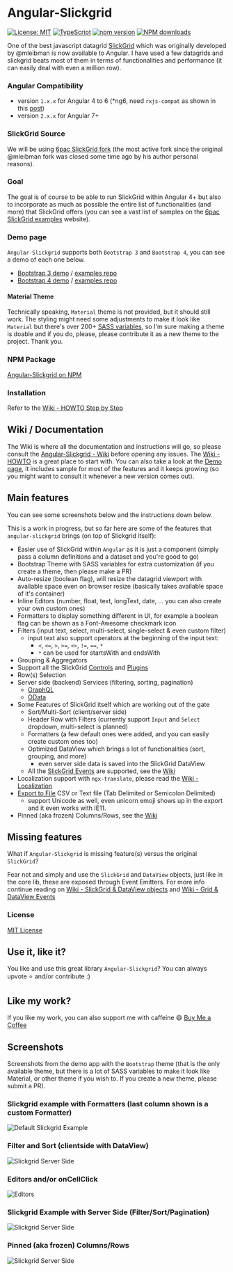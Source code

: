 # Angular-Slickgrid
[![License: MIT](https://img.shields.io/badge/License-MIT-yellow.svg)](https://opensource.org/licenses/MIT)
[![TypeScript](https://img.shields.io/badge/%3C%2F%3E-TypeScript-%230074c1.svg)](http://www.typescriptlang.org/)
[![npm version](https://badge.fury.io/js/angular-slickgrid.svg)](//npmjs.com/package/angular-slickgrid)
[![NPM downloads](https://img.shields.io/npm/dt/angular-slickgrid.svg)](https://npmjs.org/package/angular-slickgrid)

One of the best javascript datagrid [SlickGrid](https://github.com/mleibman/SlickGrid) which was originally developed by @mleibman is now available to Angular. I have used a few datagrids and slickgrid beats most of them in terms of functionalities and performance (it can easily deal with even a million row).

### Angular Compatibility
- version `1.x.x` for Angular 4 to 6 (*ng6, need `rxjs-compat` as shown in this [post](https://github.com/ghiscoding/Angular-Slickgrid/issues/36#issuecomment-395710915))
- version `2.x.x` for Angular 7+

### SlickGrid Source
We will be using [6pac SlickGrid fork](https://github.com/6pac/SlickGrid/) (the most active fork since the original @mleibman fork was closed some time ago by his author personal reasons).

### Goal
The goal is of course to be able to run SlickGrid within Angular 4+ but also to incorporate as much as possible the entire list of functionalities (and more) that SlickGrid offers (you can see a vast list of samples on the [6pac SlickGrid examples](https://github.com/6pac/SlickGrid/wiki/Examples) website).

### Demo page
`Angular-Slickgrid` supports both `Bootstrap 3` and `Bootstrap 4`, you can see a demo of each one below.
- [Bootstrap 3 demo](https://ghiscoding.github.io/Angular-Slickgrid) / [examples repo](https://github.com/ghiscoding/Angular-Slickgrid/tree/master/src/app/examples)
- [Bootstrap 4 demo](https://ghiscoding.github.io/angular-slickgrid-bs4-demo) / [examples repo](https://github.com/ghiscoding/angular-slickgrid-bs4-demo/tree/master/src/app/examples)

#### Material Theme
Technically speaking, `Material` theme is not provided, but it should still work. 
The styling might need some adjustments to make it look like `Material` but there's over 200+ [SASS variables](https://github.com/ghiscoding/Angular-Slickgrid/blob/master/dist/styles/sass/_variables.scss), 
so I'm sure making a theme is doable and if you do, please, please contribute it as a new theme to the project. Thank you. 

### NPM Package
[Angular-Slickgrid on NPM](https://www.npmjs.com/package/angular-slickgrid)

### Installation
Refer to the [Wiki - HOWTO Step by Step](https://github.com/ghiscoding/angular-slickgrid/wiki/HOWTO---Step-by-Step)

## Wiki / Documentation
The Wiki is where all the documentation and instructions will go, so please consult the [Angular-Slickgrid - Wiki](https://github.com/ghiscoding/Angular-Slickgrid/wiki) before opening any issues. The [Wiki - HOWTO](https://github.com/ghiscoding/Angular-Slickgrid/wiki/HOWTO---Step-by-Step) is a great place to start with. You can also take a look at the [Demo page](https://ghiscoding.github.io/Angular-Slickgrid), it includes sample for most of the features and it keeps growing (so you might want to consult it whenever a new version comes out).

## Main features
You can see some screenshots below and the instructions down below.

This is a work in progress, but so far here are some of the features that `angular-slickgrid` brings (on top of Slickgrid itself):
- Easier use of SlickGrid within `Angular` as it is just a component (simply pass a column definitions and a dataset and you're good to go)
- Bootstrap Theme with SASS variables for extra customization (if you create a theme, then please make a PR)
- Auto-resize (boolean flag), will resize the datagrid viewport with available space even on browser resize (basically takes available space of it's container)
- Inline Editors (number, float, text, longText, date, ... you can also create your own custom ones)
- Formatters to display something different in UI, for example a boolean flag can be shown as a Font-Awesome checkmark icon
- Filters (input text, select, multi-select, single-select & even custom filter)
  - input text also support operators at the beginning of the input text:
    - `<`, `<=`, `>`, `>=`, `<>`, `!=`, `==`, `*`
    - `*` can be used for startsWith and endsWith
- Grouping & Aggregators
- Support all the SlickGrid [Controls](https://github.com/6pac/SlickGrid/tree/master/controls) and [Plugins](https://github.com/6pac/SlickGrid/tree/master/plugins)
- Row(s) Selection
- Server side (backend) Services (filtering, sorting, pagination)
    - [GraphQL](https://github.com/ghiscoding/Angular-Slikgrid/wiki/GraphQL)
    - [OData](https://github.com/ghiscoding/Angular-Slickgrid/wiki/OData)
- Some Features of SlickGrid itself which are working out of the gate
  - Sort/Multi-Sort (client/server side)
  - Header Row with Filters (currently support `Input` and `Select` dropdown, multi-select is planned)
  - Formatters (a few default ones were added, and you can easily create custom ones too)
  - Optimized DataView which brings a lot of functionalities (sort, grouping, and more)
    - even server side data is saved into the SlickGrid DataView
  - All the [SlickGrid Events](https://github.com/6pac/SlickGrid/wiki/Grid-Events) are supported, see the [Wiki](https://github.com/ghiscoding/Angular-Slickgrid/wiki/Grid-&-DataView-Events)
- Localization support with `ngx-translate`, please read the [Wiki - Localization](https://github.com/ghiscoding/Angular-Slickgrid/wiki/Localization)
- [Export to File](https://github.com/ghiscoding/Angular-Slickgrid/wiki/Export-to-File) CSV or Text file (Tab Delimited or Semicolon Delimited)
  - support Unicode as well, even unicorn emoji shows up in the export and it even works with IE11.
- Pinned (aka frozen) Columns/Rows, see the [Wiki](https://github.com/ghiscoding/Angular-Slickgrid/wiki/Pinned-(aka-Frozen)-Columns-Rows)

## Missing features
What if `Angular-Slickgrid` is missing feature(s) versus the original `SlickGrid`?

Fear not and simply and use the `SlickGrid` and `DataView` objects, just like in the core lib, these are exposed  through Event Emitters. For more info continue reading on [Wiki - SlickGrid & DataView objects](/ghiscoding/Angular-Slickgrid/wiki/SlickGrid-&-DataView-Objects) and [Wiki - Grid & DataView Events](https://github.com/ghiscoding/Angular-Slickgrid/wiki/Grid-&-DataView-Events)

### License
[MIT License](LICENSE)

## Use it, like it?
You like and use this great library `Angular-Slickgrid`? You can always upvote :star: and/or contribute :)

## Like my work?
If you like my work, you can also support me with caffeine :smile:
[Buy Me a Coffee](https://ko-fi.com/N4N679OT)

## Screenshots

Screenshots from the demo app with the `Bootstrap` theme (that is the only available theme, but there is a lot of SASS variables to make it look like Material, or other theme if you wish to. If you create a new theme, please submit a PR).

### Slickgrid example with Formatters (last column shown is a custom Formatter)

![Default Slickgrid Example](/screenshots/formatters.png)

### Filter and Sort (clientside with DataView)

![Slickgrid Server Side](/screenshots/filter_and_sort.png)

### Editors and/or onCellClick

![Editors](/screenshots/editors.png)

### Slickgrid Example with Server Side (Filter/Sort/Pagination)

![Slickgrid Server Side](/screenshots/pagination.png)

### Pinned (aka frozen) Columns/Rows

![Slickgrid Server Side](/screenshots/frozen.png)
